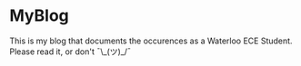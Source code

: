 # MyBlog
This is my blog that documents the occurences as a Waterloo ECE Student. Please read it, or don't ¯\\\_(ツ)\_/¯
